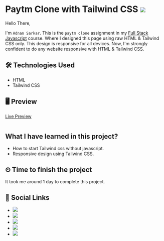# Paytm Clone with Tailwind CSS ![](https://img.shields.io/badge/Technologies-HTML--CSS-orange)

Hello There,

I'm `Adnan Sarkar`. This is the `paytm clone` assignment in my [Full Stack Javascript](https://ineuron.ai/course/Full-Stack-Javascript-Web-Developer) course. Where I designed this page using raw HTML & Tailwind CSS only. This design is responsive for all devices. Now, I'm strongly confident to do any website responsive with HTML & Tailwind CSS.
## 🛠 Technologies Used
- HTML
- Tailwind CSS

## 🖥 Preview
[Live Preview]()

![]()

##  What I have learned in this project?
- How to start Tailwind css without javascript.
- Responsive design using Tailwind CSS.

## ⏲ Time to finish the project
It took me around 1 day to complete this project.

## 📢 Social Links
- [![](https://img.shields.io/badge/LinkedIn-0077B5?style=for-the-badge&logo=linkedin&logoColor=white)](https://www.linkedin.com/in/adnan-sarkar-8b54341a0/)
- [![](https://img.shields.io/badge/Twitter-1DA1F2?style=for-the-badge&logo=twitter&logoColor=white)](https://twitter.com/AdnanSarkar14)
- [![](https://img.shields.io/badge/Facebook-1877F2?style=for-the-badge&logo=facebook&logoColor=white)](https://www.facebook.com/adnansarkaraduvai/)
- [![](	https://img.shields.io/badge/Instagram-E4405F?style=for-the-badge&logo=instagram&logoColor=white)](https://www.instagram.com/_a_d_u_v_a_i_/)
- [![](https://img.shields.io/badge/Hashnode-2962FF?style=for-the-badge&logo=hashnode&logoColor=white)](https://adnansarkar.hashnode.dev/)